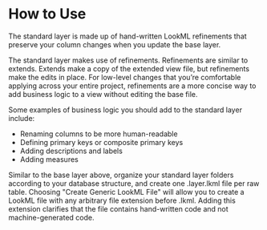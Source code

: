 #  How to Use

The standard layer is made up of hand-written LookML refinements that preserve your column changes when you update the base layer.

The standard layer makes use of refinements. Refinements are similar to extends. Extends make a copy of the extended view file, but refinements make the edits in place. For low-level changes that you’re comfortable applying across your entire project, refinements are a more concise way to add business logic to a view without editing the base file.

Some examples of business logic you should add to the standard layer include:
* Renaming columns to be more human-readable
* Defining primary keys or composite primary keys
* Adding descriptions and labels
* Adding measures

Similar to the base layer above, organize your standard layer folders according to your database structure, and create one .layer.lkml file per raw table. Choosing "Create Generic LookML File" will allow you to create a LookML file with any arbitrary file extension before .lkml. Adding this extension clarifies that the file contains hand-written code and not machine-generated code.
